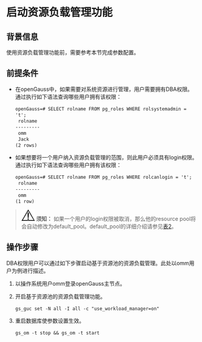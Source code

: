 # 启动资源负载管理功能

## 背景信息<a name="section4704103619115"></a>

使用资源负载管理功能前，需要参考本节完成参数配置。

## 前提条件<a name="section102673333318"></a>

-   在openGauss中，如果需要对系统资源进行管理，用户需要拥有DBA权限。通过执行如下语法查询哪些用户拥有该权限：

    ```
    openGauss=# SELECT rolname FROM pg_roles WHERE rolsystemadmin = 't';
     rolname
    ---------
     omm
     Jack
    (2 rows)
    ```


-   如果想要将一个用户纳入资源负载管理的范围，则此用户必须具有login权限。通过执行如下语法查询哪些用户拥有该权限：

    ```
    openGauss=# SELECT rolname FROM pg_roles WHERE rolcanlogin = 't';
     rolname
    ---------
     omm
    (1 row)
    ```


>![](public_sys-resources/icon-notice.png) **须知：**
>如果一个用户的login权限被取消，那么他的resource pool将会自动修改为default\_pool。default\_pool的详细介绍请参见[表2](创建资源池.md#zh-cn_topic_0066854608_table57723085173126)。

## 操作步骤<a name="section344124715313"></a>

DBA权限用户可以通过如下步骤启动基于资源池的资源负载管理。此处以omm用户为例进行描述。

1.  以操作系统用户omm登录openGauss主节点。
2.  开启基于资源池的资源负载管理功能。

    ```
    gs_guc set -N all -I all -c "use_workload_manager=on"
    ```

3.  重启数据库使参数设置生效。

    ```
    gs_om -t stop && gs_om -t start
    ```
